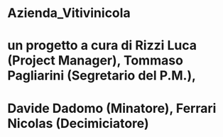 # Azienda_Vitivinicola
# un progetto a cura di Rizzi Luca (Project Manager), Tommaso Pagliarini (Segretario del P.M.), 
# Davide Dadomo (Minatore), Ferrari Nicolas (Decimiciatore)